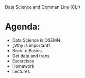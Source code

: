 
Data Science and Comman Line (CLI)

Agenda:
=======
- Data Science is OSEMN
- ¿Why is important?
- Back to Basics
- Get data and trans
- Excercises
- Homework
- Lectures

